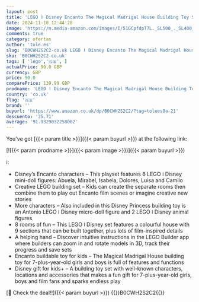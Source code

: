 ```yaml
---
layout: post
title: 'LEGO ǀ Disney Encanto The Magical Madrigal House Building Toy Set for Kids Featuring a Mirabel Princess Mini-Doll Figure  Fun Construction Playset for 7 Plus Year Old Girls and Boys 43245'
date: 2024-11-18 12:44:28
image: 'https://m.media-amazon.com/images/I/51GCpfdpT7L._SL500_._SL400_.jpg'
comments: true
category: ofertas
author: 'tole.es'
slug: 'B0CWH2S2C2-co.uk LEGO ǀ Disney Encanto The Magical Madrigal House...'
sku: 'B0CWH2S2C2-co.uk'
tags: [ 'lego','🇬🇧', ]
actualPrice: 90.0 GBP
currency: GBP
price: 90.0
comparePrice: 139.99 GBP
prodname: 'LEGO ǀ Disney Encanto The Magical Madrigal House Building Toy Set for Kids Featuring a Mirabel Princess Mini-Doll Figure  Fun Construction Playset for 7 Plus Year Old Girls and Boys 43245'
country: 'co.uk'
flag: '🇬🇧'
brand: ''
buyurl: 'https://www.amazon.co.uk/dp/B0CWH2S2C2/?tag=tolees0a-21'
descuento: '35.71'
average: '91.9329032258062'
---
```


You've got [{{< param title >}}]({{< param buyurl >}}) at the following link:

[![{{< param prodname >}}]({{< param image >}})]({{< param buyurl >}})

ℹ️:

- Disney’s Encanto characters – This playset features 6 LEGO ǀ Disney mini-doll figures: Abuela, Mirabel, Isabela, Dolores, Luisa and Camilo
- Creative LEGO building set – Kids can create the separate rooms then combine them to play out Encanto film scenes or imagine creative new stories
- More characters – Also included in this Disney Princess building toy is an Antonio LEGO ǀ Disney micro-doll figure and 2 LEGO ǀ Disney animal figures
- 8 rooms of fun – This LEGO ǀ Disney set features a colourful house with 9 sections that can be built together, plus lots of film-inspired details
- A helping hand – Discover intuitive instructions in the LEGO Builder app where builders can zoom in and rotate models in 3D, track their progress and save sets
- Encanto buildable toy for kids – The Magical Madrigal House building toy for 7-plus-year-old girls and boys is full of features and functions
- Disney gift for kids+ – A building toy set with well-known characters, locations and accessories that makes a fun gift for 7-plus-year-old girls, boys and film fans and sparks endless play

[🛒 Check the deal!!]({{< param buyurl >}})
{{<world>}}B0CWH2S2C2{{</world>}}
